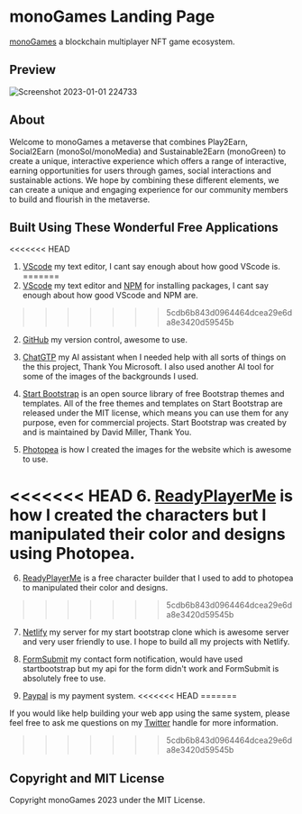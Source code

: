 # monoGames Landing Page

[monoGames](https://github.com/369gtech/monoGames) a blockchain multiplayer NFT game ecosystem.

## Preview

![Screenshot 2023-01-01 224733](https://user-images.githubusercontent.com/73673561/218204760-b553880d-6b54-4da7-96aa-93d74f4a38a2.png)

## About

Welcome to monoGames a metaverse that combines Play2Earn, Social2Earn (monoSol/monoMedia) and Sustainable2Earn (monoGreen) to create a unique, interactive experience which offers a range of interactive, earning opportunities for users through games, social interactions and sustainable actions. We hope by combining these different elements, we can create a unique and engaging experience for our community members to build and flourish in the metaverse.

## Built Using These Wonderful Free Applications

<<<<<<< HEAD
1. [VScode](https://code.visualstudio.com/) my text editor, I cant say enough about how good VScode is.
=======
1. [VScode](https://code.visualstudio.com/) my text editor and [NPM](https://docs.npmjs.com/cli/v8/commands/npm-install) for installing packages, I cant say enough about how good VScode and NPM are.
>>>>>>> 5cdb6b843d0964464dcea29e6da8e3420d59545b

2. [GitHub](https://github.com/) my version control, awesome to use.

3. [ChatGTP](https://chat.openai.com/chat) my AI assistant when I needed help with all sorts of things on the this project, Thank You Microsoft. I also used another AI tool for some of the images of the backgrounds I used.

4. [Start Bootstrap](https://startbootstrap.com/) is an open source library of free Bootstrap themes and templates. All of the free themes and templates on Start Bootstrap are released under the MIT license, which means you can use them for any purpose, even for commercial projects. Start Bootstrap was created by and is maintained by David Miller, Thank You.

5. [Photopea](https://www.photopea.com/) is how I created the images for the website which is awesome to use.

<<<<<<< HEAD
6. [ReadyPlayerMe](https://readyplayer.me/) is how I created the characters but I manipulated their color and designs using Photopea.
=======
6. [ReadyPlayerMe](https://readyplayer.me/) is a free character builder that I used to add to photopea to manipulated their color and designs.
>>>>>>> 5cdb6b843d0964464dcea29e6da8e3420d59545b

7. [Netlify](https://app.netlify.com/) my server for my start bootstrap clone which is awesome server and very user friendly to use. I hope to build all my projects with Netlify.

8. [FormSubmit](https://formsubmit.co/) my contact form notification, would have used startbootstrap but my api for the form didn't work and FormSubmit is absolutely free to use.

9. [Paypal](https://www.paypal.com/) is my payment system.
<<<<<<< HEAD
=======

If you would like help building your web app using the same system, please feel free to ask me questions on my [Twitter](https://twitter.com/nftcryptomix) handle for more information.
>>>>>>> 5cdb6b843d0964464dcea29e6da8e3420d59545b

## Copyright and MIT License

Copyright monoGames 2023 under the MIT License.

